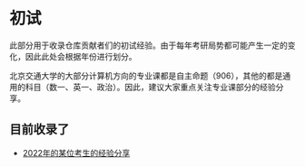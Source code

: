 # 初试

此部分用于收录仓库贡献者们的初试经验。由于每年考研局势都可能产生一定的变化，因此此处会根据年份进行划分。

北京交通大学的大部分计算机方向的专业课都是自主命题（906），其他的都是通用的科目（数一、英一、政治）。因此，建议大家重点关注专业课部分的经验分享。

## 目前收录了

- [2022年的某位考生的经验分享](./2022考研)